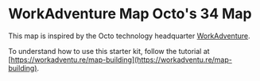 # WorkAdventure Map Octo's 34 Map

This map is inspired by the Octo technology headquarter [WorkAdventure](https://workadventu.re).

To understand how to use this starter kit, follow the tutorial at [https://workadventu.re/map-building](https://workadventu.re/map-building).

